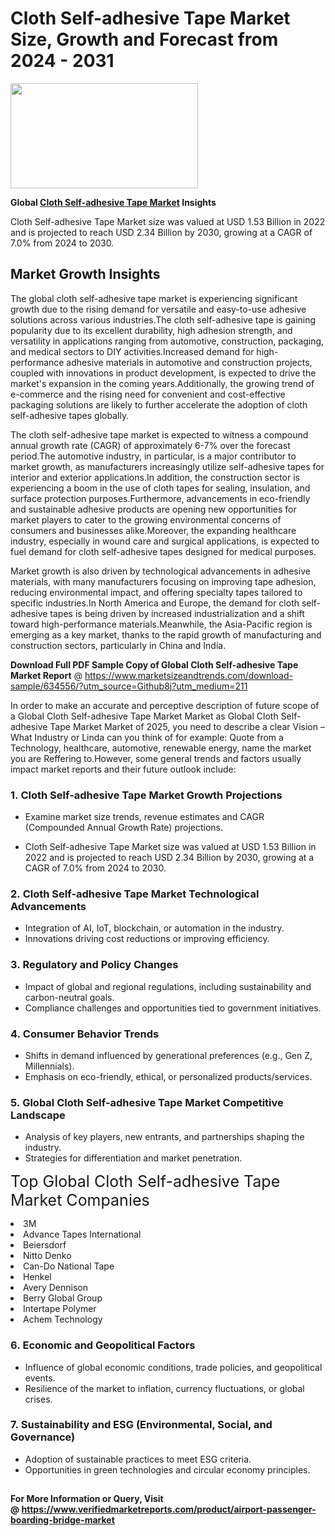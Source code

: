 <H1>Cloth Self-adhesive Tape Market Size, Growth and Forecast from 2024 - 2031</H1><img class="aligncenter size-medium wp-image-584254" src="https://thirdeyenews.in/wp-content/uploads/2024/09/Global-Market-Research-300x168.jpeg" alt="" width="300" height="168" /><p><strong>Global&nbsp;<a href="https://www.marketsizeandtrends.com/download-sample/634556/?utm_source=Github8j?utm_medium=211">Cloth Self-adhesive Tape Market</a> Insights</strong></p><p>Cloth Self-adhesive Tape Market size was valued at USD 1.53 Billion in 2022 and is projected to reach USD 2.34 Billion by 2030, growing at a CAGR of 7.0% from 2024 to 2030.</p><p><h2>Market Growth Insights</h2> <p>The global cloth self-adhesive tape market is experiencing significant growth due to the rising demand for versatile and easy-to-use adhesive solutions across various industries.The cloth self-adhesive tape is gaining popularity due to its excellent durability, high adhesion strength, and versatility in applications ranging from automotive, construction, packaging, and medical sectors to DIY activities.Increased demand for high-performance adhesive materials in automotive and construction projects, coupled with innovations in product development, is expected to drive the market's expansion in the coming years.Additionally, the growing trend of e-commerce and the rising need for convenient and cost-effective packaging solutions are likely to further accelerate the adoption of cloth self-adhesive tapes globally.</p> <p>The cloth self-adhesive tape market is expected to witness a compound annual growth rate (CAGR) of approximately 6-7% over the forecast period.The automotive industry, in particular, is a major contributor to market growth, as manufacturers increasingly utilize self-adhesive tapes for interior and exterior applications.In addition, the construction sector is experiencing a boom in the use of cloth tapes for sealing, insulation, and surface protection purposes.Furthermore, advancements in eco-friendly and sustainable adhesive products are opening new opportunities for market players to cater to the growing environmental concerns of consumers and businesses alike.Moreover, the expanding healthcare industry, especially in wound care and surgical applications, is expected to fuel demand for cloth self-adhesive tapes designed for medical purposes.</p> <p>Market growth is also driven by technological advancements in adhesive materials, with many manufacturers focusing on improving tape adhesion, reducing environmental impact, and offering specialty tapes tailored to specific industries.In North America and Europe, the demand for cloth self-adhesive tapes is being driven by increased industrialization and a shift toward high-performance materials.Meanwhile, the Asia-Pacific region is emerging as a key market, thanks to the rapid growth of manufacturing and construction sectors, particularly in China and India.</p> <p><span class=""><strong>Download Full PDF Sample Copy of Global Cloth Self-adhesive Tape Market Report</strong> @ <a href="https://www.marketsizeandtrends.com/download-sample/634556/?utm_source=Github8j?utm_medium=211" target="_blank">https://www.marketsizeandtrends.com/download-sample/634556/?utm_source=Github8j?utm_medium=211</a></span></p><p>In order to make an accurate and perceptive description of future scope of a Global&nbsp;Cloth Self-adhesive Tape Market Market as Global&nbsp;Cloth Self-adhesive Tape Market Market of 2025, you need to describe a clear Vision &ndash; What Industry or Linda can you think of for example: Quote from a Technology, healthcare, automotive, renewable energy, name the market you are Reffering to.However, some general trends and factors usually impact market reports and their future outlook include:</p><h3>1.&nbsp;<strong>Cloth Self-adhesive Tape Market Growth Projections</strong></h3><ul><li>Examine market size trends, revenue estimates and CAGR (Compounded Annual Growth Rate) projections.</li><li><p>Cloth Self-adhesive Tape Market size was valued at USD 1.53 Billion in 2022 and is projected to reach USD 2.34 Billion by 2030, growing at a CAGR of 7.0% from 2024 to 2030.</p></li></ul><h3>2.&nbsp;<strong>Cloth Self-adhesive Tape Market Technological Advancements</strong></h3><ul><li>Integration of AI, IoT, blockchain, or automation in the industry.</li><li>Innovations driving cost reductions or improving efficiency.</li></ul><h3>3.&nbsp;<strong>Regulatory and Policy Changes</strong></h3><ul><li>Impact of global and regional regulations, including sustainability and carbon-neutral goals.</li><li>Compliance challenges and opportunities tied to government initiatives.</li></ul><h3>4.&nbsp;<strong>Consumer Behavior Trends</strong></h3><ul><li>Shifts in demand influenced by generational preferences (e.g., Gen Z, Millennials).</li><li>Emphasis on eco-friendly, ethical, or personalized products/services.</li></ul><h3>5.&nbsp;<strong>Global Cloth Self-adhesive Tape Market Competitive Landscape</strong></h3><ul><li>Analysis of key players, new entrants, and partnerships shaping the industry.</li><li>Strategies for differentiation and market penetration.</li></ul><p data-pm-slice="1 1 []"><span style="color: inherit; font-family: inherit; font-size: 25px;">Top Global Cloth Self-adhesive Tape Market Companies</span></p><div class="" data-test-id=""><p><li>3M</li><li> Advance Tapes International</li><li> Beiersdorf</li><li> Nitto Denko</li><li> Can-Do National Tape</li><li> Henkel</li><li> Avery Dennison</li><li> Berry Global Group</li><li> Intertape Polymer</li><li> Achem Technology</li></p></div><h3>6.&nbsp;<strong>Economic and Geopolitical Factors</strong></h3><ul><li>Influence of global economic conditions, trade policies, and geopolitical events.</li><li>Resilience of the market to inflation, currency fluctuations, or global crises.</li></ul><h3>7.&nbsp;<strong>Sustainability and ESG (Environmental, Social, and Governance)</strong></h3><ul><li>Adoption of sustainable practices to meet ESG criteria.</li><li>Opportunities in green technologies and circular economy principles.</li></ul><h2><strong style="font-size: 14px;">For More Information or Query, Visit @&nbsp;</strong><a style="background-color: #ffffff; font-size: 14px;" href="https://www.marketsizeandtrends.com/report/cloth-self-adhesive-tape-market/" target="_blank">https://www.verifiedmarketreports.com/product/airport-passenger-boarding-bridge-market</a></h2>